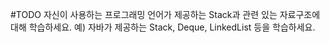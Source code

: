 #TODO
자신이 사용하는 프로그래밍 언어가 제공하는 Stack과 관련 있는 자료구조에 대해 학습하세요.
예) 자바가 제공하는 Stack, Deque, LinkedList 등을 학습하세요.